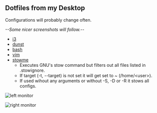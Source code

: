## Dotfiles from my Desktop

Configurations will probably change often.

*--Some nicer screenshots will follow.--*

* [i3](i3/.config/i3)
* [dunst](dunst/.config/dunst/dunstrc)
* [bash](bash)
* [vim](vim/.vimrc)
* [stowme](stowme.sh)
  * Executes GNU's stow command but filters out all files listed in .stowignore.
  * If target (-t, --target) is not set it will get set to ~ (/home/\<user\>).
  * If used wihout any arguments or without -S, -D or -R it stows all configs.

![left monitor](left.png)

![right monitor](right.png)
